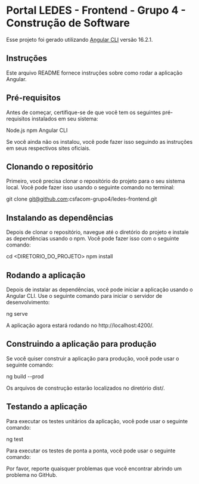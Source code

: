 # Portal LEDES - Frontend - Grupo 4 - Construção de Software 

Esse projeto foi gerado utilizando [Angular CLI](https://github.com/angular/angular-cli) versão 16.2.1.

## Instruções

Este arquivo README fornece instruções sobre como rodar a aplicação Angular.

## Pré-requisitos

Antes de começar, certifique-se de que você tem os seguintes pré-requisitos instalados em seu sistema:

Node.js
npm
Angular CLI

Se você ainda não os instalou, você pode fazer isso seguindo as instruções em seus respectivos sites oficiais.

## Clonando o repositório

Primeiro, você precisa clonar o repositório do projeto para o seu sistema local. Você pode fazer isso usando o seguinte comando no terminal:

git clone git@github.com:csfacom-grupo4/ledes-frontend.git

## Instalando as dependências

Depois de clonar o repositório, navegue até o diretório do projeto e instale as dependências usando o npm. Você pode fazer isso com o seguinte comando:

cd <DIRETORIO_DO_PROJETO>
npm install

## Rodando a aplicação

Depois de instalar as dependências, você pode iniciar a aplicação usando o Angular CLI. Use o seguinte comando para iniciar o servidor de desenvolvimento:

ng serve

A aplicação agora estará rodando no http://localhost:4200/.

## Construindo a aplicação para produção

Se você quiser construir a aplicação para produção, você pode usar o seguinte comando:

ng build --prod

Os arquivos de construção estarão localizados no diretório dist/.

## Testando a aplicação

Para executar os testes unitários da aplicação, você pode usar o seguinte comando:

ng test

Para executar os testes de ponta a ponta, você pode usar o seguinte comando:

Por favor, reporte quaisquer problemas que você encontrar abrindo um problema no GitHub.
